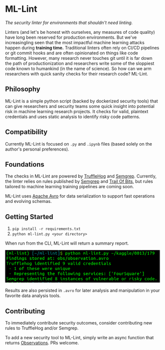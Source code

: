 # ML-Lint

_The security linter for environments that shouldn't need linting._

Linters (and let's be honest with ourselves, any measures of code quality) have long been reserved for production environments. But we've increasingling seen that the most impactful machine learning attacks happen during **training time.** Traditional linters often rely on CI/CD pipelines or git commit hooks and are often opinionated on things like code formatting. However, many research never touches git until it is far down the path of productionization and researchers write some of the sloppiest code known to humankind (in the name of science). So how can we arm researchers with quick sanity checks for their research code? ML-Lint.

## Philosophy

ML-Lint is a simple python script (backed by dockerized security tools) that can give researchers and security teams some quick insight into potential risk in machine learning research projects. It checks for valid, plaintext credentials and uses static analysis to identify risky code patterns.

## Compatibility

Currently ML-Lint is focused on `.py` and `.ipynb` files (based solely on the author's personal preferences).

## Foundations

The checks in ML-Lint are powered by [TruffleHog](https://github.com/trufflesecurity/trufflehog) and [Semgrep](https://semgrep.dev/). Currently, the linter relies on rules published by [Semgrep](https://semgrep.dev/p/python) and [Trail Of Bits](https://github.com/trailofbits/semgrep-rules), but rules tailored to machine learning training pipelines are coming soon.

ML-Lint uses [Apache Avro](https://avro.apache.org/) for data serialization to support fast operations and evolving schemas.

## Getting Started

1. `pip install -r requirements.txt`
2. `python ml-lint.py <your directory>`

When run from the CLI, ML-Lint will return a summary report.

![](results.png)

Results are also persisted in `.avro` for later analysis and manipulation in your favorite data analysis tools.

## Contributing

To immediately contribute security outcomes, consider contributing new rules to TruffleHog and/or Semgrep.

To add a new security tool to ML-Lint, simply write an async function that returns [Observations](observation.py). PRs welcome.

